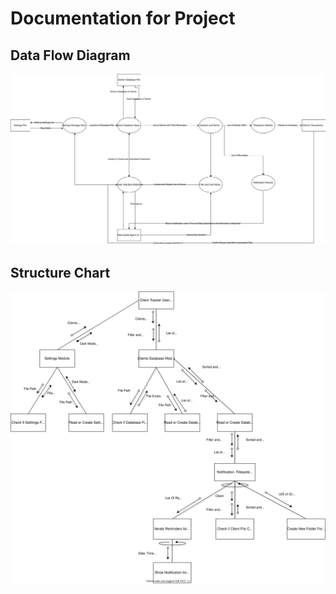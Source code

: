 # Documentation for Project
## Data Flow Diagram
![Data Flow Diagram](dataflow.drawio.svg)

## Structure Chart
![Structure Chart](structure.drawio.svg)